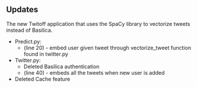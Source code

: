 ## Updates
The new Twitoff application that uses the SpaCy library to vectorize tweets instead of Basilica. 
* Predict.py:
  * (line 20) - embed user given tweet through vectorize_tweet function found in twitter.py
* Twitter.py:
  * Deleted Basilica authentication
  * (line 40) - embeds all the tweets when new user is added 
* Deleted Cache feature